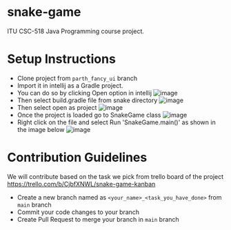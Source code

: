 # snake-game
ITU CSC-518 Java Programming course project.

# Setup Instructions
- Clone project from `parth_fancy_ui` branch
- Import it in intellij as a Gradle project. 
- You can do so by clicking Open option in intellij 
 ![image](https://user-images.githubusercontent.com/18251567/113963074-cabeca80-97dd-11eb-9188-5a4fd37e7de7.png)
- Then select build.gradle file from snake directory
 ![image](https://user-images.githubusercontent.com/18251567/113963183-03f73a80-97de-11eb-9de1-e4944e72b4aa.png)
- Then select open as project
 ![image](https://user-images.githubusercontent.com/18251567/113963245-183b3780-97de-11eb-8099-36b667f6dde4.png)
- Once the project is loaded go to SnakeGame class
 ![image](https://user-images.githubusercontent.com/18251567/113963359-4c165d00-97de-11eb-96a7-68b0d42f365c.png)
- Right click on the file and select Run 'SnakeGame.main()' as shown in the image below
 ![image](https://user-images.githubusercontent.com/18251567/113963454-749e5700-97de-11eb-8112-b6eedef0c816.png)
 


# Contribution Guidelines
We will contribute based on the task we pick from trello board of the project https://trello.com/b/CjbfXNWL/snake-game-kanban

- Create a new branch named as `<your_name>_<task_you_have_done>` from `main` branch
- Commit your code changes to your branch
- Create Pull Request to merge your branch in `main` branch 
